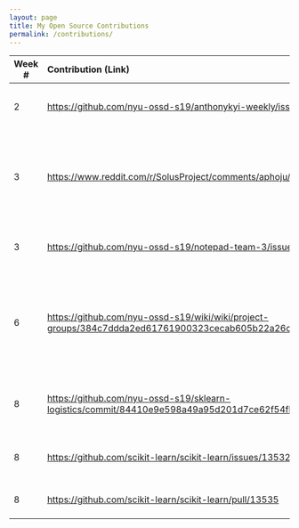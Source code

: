 ```yaml
---
layout: page
title: My Open Source Contributions
permalink: /contributions/
---
```



| Week #       | Contribution (Link)  | Type  | Description |
|---|:---|:---|:---|
|  2   | https://github.com/nyu-ossd-s19/anthonykyi-weekly/issues/1   | Student Blog    |   Fixed broken CSS and page linking    |
|  3   |  https://www.reddit.com/r/SolusProject/comments/aphoju/apparmor_as_orphaned_dependency/   |  Reddit Support Post (Solus)   |  Fixed needed orphaned dependency issue with recent Solus update   |
|  3   |  https://github.com/nyu-ossd-s19/notepad-team-3/issues/5   |  Student Project   |  Submitted Bug For Text Slection   |
|  6   | https://github.com/nyu-ossd-s19/wiki/wiki/project-groups/384c7ddda2ed61761900323cecab605b22a26ce1  |  Project Page |  Added links to SKLearn team logistics. Created fork, created logistics repo |
|  8   | https://github.com/nyu-ossd-s19/sklearn-logistics/commit/84410e9e598a49a95d201d7ce62f54fbe6b20e7c  | SKLearn-logistics  | Created On-Deck file for tracking our issues  |
|  8   | https://github.com/scikit-learn/scikit-learn/issues/13532  | SKLearn | Created Issue with Spectral Clustering |
|  8   | https://github.com/scikit-learn/scikit-learn/pull/13535   | SKLearn   | Created Pull Request for above entry  |
